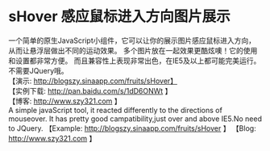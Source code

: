 # sHover 感应鼠标进入方向图片展示
一个简单的原生JavaScript小组件，它可以让你的展示图片感应鼠标进入方向，从而让悬浮层做出不同的运动效果。
多个图片放在一起效果更酷炫噢！它的使用和设置都非常方便。
而且兼容性上表现非常出色，在IE5及以上都可能完美运行。
不需要JQuery哦。                                                                      
【演示: http://blogszy.sinaapp.com/fruits/sHover】                                     
【实例下载: http://pan.baidu.com/s/1dD6ONWt 】                                         
【博客: http://www.szy321.com 】                                                       
A simple javaScript tool, it reacted differently to the directions of mouseover. It has pretty good campatibility,just over and above IE5.No need to JQuery.            【Example: http://blogszy.sinaapp.com/fruits/sHover 】                                【Blog: http://www.szy321.com 】